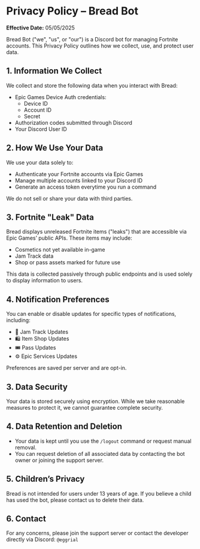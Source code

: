# Privacy Policy – Bread Bot

**Effective Date:** 05/05/2025

Bread Bot ("we", "us", or "our") is a Discord bot for managing Fortnite accounts. This Privacy Policy outlines how we collect, use, and protect user data.

## 1. Information We Collect

We collect and store the following data when you interact with Bread:

- Epic Games Device Auth credentials:
  - Device ID
  - Account ID
  - Secret
- Authorization codes submitted through Discord
- Your Discord User ID

## 2. How We Use Your Data

We use your data solely to:

- Authenticate your Fortnite accounts via Epic Games
- Manage multiple accounts linked to your Discord ID
- Generate an access token everytime you run a command

We do not sell or share your data with third parties.

## 3. Fortnite "Leak" Data

Bread displays unreleased Fortnite items ("leaks") that are accessible via Epic Games’ public APIs. These items may include:

- Cosmetics not yet available in-game
- Jam Track data
- Shop or pass assets marked for future use

This data is collected passively through public endpoints and is used solely to display information to users.

## 4. Notification Preferences

You can enable or disable updates for specific types of notifications, including:

- 🎵 Jam Track Updates
- 🛍️ Item Shop Updates
- 🎟️ Pass Updates
- ⚙️ Epic Services Updates

Preferences are saved per server and are opt-in.

## 3. Data Security

Your data is stored securely using encryption. While we take reasonable measures to protect it, we cannot guarantee complete security.

## 4. Data Retention and Deletion

- Your data is kept until you use the `/logout` command or request manual removal.
- You can request deletion of all associated data by contacting the bot owner or joining the support server.

## 5. Children’s Privacy

Bread is not intended for users under 13 years of age. If you believe a child has used the bot, please contact us to delete their data.

## 6. Contact

For any concerns, please join the support server or contact the developer directly via Discord: `@eggrial`
